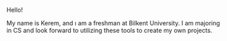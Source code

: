 Hello!

My name is Kerem, and ı am a freshman at Bilkent University.
I am majoring in CS and look forward to utilizing these tools to create my own projects.
